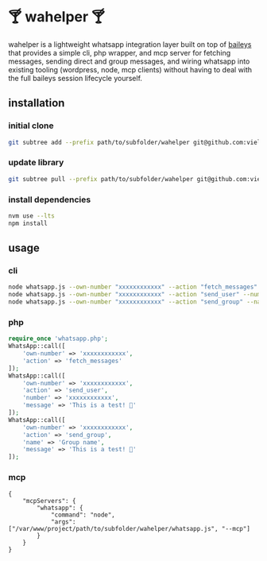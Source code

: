 # 🍸 wahelper 🍸

wahelper is a lightweight whatsapp integration layer built on top of [baileys](https://github.com/WhiskeySockets/Baileys) that provides a simple cli, php wrapper, and mcp server for fetching messages, sending direct and group messages, and wiring whatsapp into existing tooling (wordpress, node, mcp clients) without having to deal with the full baileys session lifecycle yourself.

## installation

### initial clone

```sh
git subtree add --prefix path/to/subfolder/wahelper git@github.com:vielhuber/wahelper.git main --squash
```

### update library

```sh
git subtree pull --prefix path/to/subfolder/wahelper git@github.com:vielhuber/wahelper.git main --squash
```

### install dependencies

```sh
nvm use --lts
npm install
```

## usage

### cli

```sh
node whatsapp.js --own-number "xxxxxxxxxxxx" --action "fetch_messages"
node whatsapp.js --own-number "xxxxxxxxxxxx" --action "send_user" --number "xxxxxxxxxxxx" --message "This is a test! 🚀"
node whatsapp.js --own-number "xxxxxxxxxxxx" --action "send_group" --name "Group name" --message "This is a test! 🚀"
```

### php

```php
require_once 'whatsapp.php';
WhatsApp::call([
    'own-number' => 'xxxxxxxxxxxx',
    'action' => 'fetch_messages'
]);
WhatsApp::call([
    'own-number' => 'xxxxxxxxxxxx',
    'action' => 'send_user',
    'number' => 'xxxxxxxxxxxx',
    'message' => 'This is a test! 🚀'
]);
WhatsApp::call([
    'own-number' => 'xxxxxxxxxxxx',
    'action' => 'send_group',
    'name' => 'Group name',
    'message' => 'This is a test! 🚀'
]);
```

### mcp

```
{
    "mcpServers": {
        "whatsapp": {
            "command": "node",
            "args": ["/var/www/project/path/to/subfolder/wahelper/whatsapp.js", "--mcp"]
        }
    }
}
```
